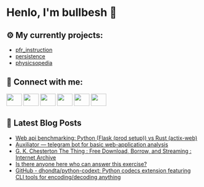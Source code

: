 # Henlo, I'm bullbesh 👋

## ⚙️ My currently projects:
- [pfr_instruction](https://github.com/bullbesh/pfr_instruction)
- [persistence](https://github.com/bullbesh/persistence)
- [physicsopedia](https://github.com/bullbesh/physicsopedia)

## 🔎 Connect with me:
[<img height="32" width="40" src="https://cdn.jsdelivr.net/npm/simple-icons@v5/icons/telegram.svg" />](https://t.me/bullbesh)
[<img height="32" width="40" src="https://cdn.jsdelivr.net/npm/simple-icons@v5/icons/vk.svg" />](https://vk.com/bullbesh)
[<img height="32" width="40" src="https://cdn.jsdelivr.net/npm/simple-icons@v5/icons/twitter.svg" />](https://twitter.com/bullbesh1)
[<img height="32" width="40" src="https://cdn.jsdelivr.net/npm/simple-icons@v5/icons/instagram.svg" />](https://www.instagram.com/bullbesh)
[<img height="32" width="40" src="https://cdn.jsdelivr.net/npm/simple-icons@v5/icons/reddit.svg" />](https://www.reddit.com/user/bullbesh)
[<img height="32" width="40" src="https://cdn.jsdelivr.net/npm/simple-icons@v5/icons/youtube.svg" />](https://www.youtube.com/channel/UCtfjRs6uzgq5mfm8S06WTcg)

## 📕 Latest Blog Posts
<!-- BLOG-POST-LIST:START -->
- [Web api benchmarking: Python &lpar;Flask &lpar;prod setup&rpar;&rpar; vs Rust &lpar;actix-web&rpar;](https://www.reddit.com/r/Python/comments/rnjzl2/web_api_benchmarking_python_flask_prod_setup_vs/)
- [Auxiliator — telegram bot for basic web-application analysis](https://www.reddit.com/r/Python/comments/rnjgep/auxiliator_telegram_bot_for_basic_webapplication/)
- [G. K. Chesterton The Thing : Free Download, Borrow, and Streaming : Internet Archive](https://www.reddit.com/r/Python/comments/rnixy4/g_k_chesterton_the_thing_free_download_borrow_and/)
- [Is there anyone here who can answer this exercise?](https://www.reddit.com/r/Python/comments/rnidlm/is_there_anyone_here_who_can_answer_this_exercise/)
- [GitHub - dhondta/python-codext: Python codecs extension featuring CLI tools for encoding/decoding anything](https://www.reddit.com/r/Python/comments/rnhurv/github_dhondtapythoncodext_python_codecs/)
<!-- BLOG-POST-LIST:END -->
